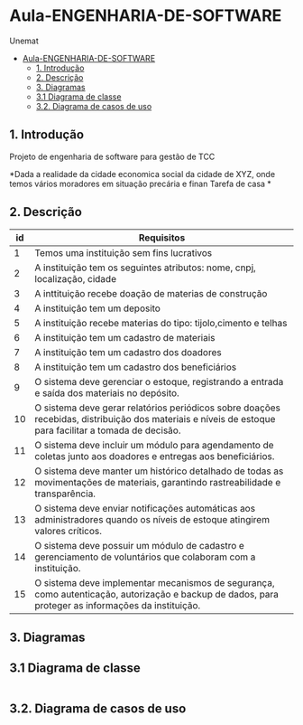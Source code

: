 # Aula-ENGENHARIA-DE-SOFTWARE
Unemat

- [Aula-ENGENHARIA-DE-SOFTWARE](#aula-engenharia-de-software)
  - [1. Introdução](#1-introdução)
  - [2. Descrição](#2-descrição)
  - [3. Diagramas](#3-diagramas)
  - [3.1 Diagrama de classe](#31-diagrama-de-classe)
  - [3.2. Diagrama de casos de uso](#32-diagrama-de-casos-de-uso)









## 1. Introdução 
Projeto de engenharia de software para gestão de TCC 

*Dada a realidade da cidade economica social da cidade de XYZ, onde temos 
vários moradores em situação precária e finan
Tarefa de casa 
*

## 2. Descrição 
|id| Requisitos|
|--|-----------|
|1| Temos uma instituição sem fins lucrativos |
|2| A instituição tem os seguintes atributos: nome, cnpj, localização, cidade|
|3| A inttituição recebe doação de materias de construção|
|4| A instituiçâo  tem um deposito| 
|5| A instituição recebe materias do tipo: tijolo,cimento e telhas|
|6| A instituição tem um cadastro de materiais|
|7| A instituição tem um cadastro dos doadores|
|8| A instituição tem  um cadastro dos beneficiários|
|9|	O sistema deve gerenciar o estoque, registrando a entrada e saída dos materiais no depósito.|
|10|	O sistema deve gerar relatórios periódicos sobre doações recebidas, distribuição dos materiais e níveis de estoque para facilitar a tomada de decisão.|
|11|	O sistema deve incluir um módulo para agendamento de coletas junto aos doadores e entregas aos beneficiários.|
|12|	O sistema deve manter um histórico detalhado de todas as movimentações de materiais, garantindo rastreabilidade e transparência.|
|13|	O sistema deve enviar notificações automáticas aos administradores quando os níveis de estoque atingirem valores críticos.|
|14|	O sistema deve possuir um módulo de cadastro e gerenciamento de voluntários que colaboram com a instituição.|
|15|	O sistema deve implementar mecanismos de segurança, como autenticação, autorização e backup de dados, para proteger as informações da instituição.|

## 3. Diagramas 

## 3.1 Diagrama de classe

![]()

## 3.2. Diagrama de casos de uso 
